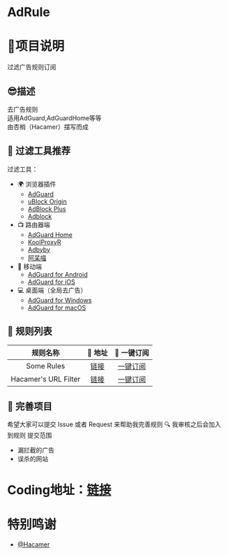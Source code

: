 # AdRule
# 🎤项目说明
过滤广告规则订阅
## 😎描述
去广告规则<br/>
适用AdGuard,AdGuardHome等等<br/>
由杏梢（Hacamer）摆写而成<br/>
## 🔖 过滤工具推荐

过滤工具：
* 🌍 浏览器插件
  * [AdGuard](https://adguard.com)
  * [uBlock Origin](https://github.com/gorhill/uBlock)
  * [AdBlock Plus](https://adblockplus.org)
  * [Adblock](https://getadblock.com)
* 📺 路由器端
  * [AdGuard Home](https://adguard.com/zh_cn/adguard-home/overview.html)
  * [KoolProxyR](https://github.com/user1121114685/koolproxyR)
  * [Adbyby](http://www.adbyby.com/)
  * [阿呆喵](http://www.admflt.com)
* 📱 移动端
  * [AdGuard for Android](https://adguard.com/zh_cn/adguard-android/overview.html)
  * [AdGuard for iOS](https://adguard.com/zh_cn/adguard-ios/overview.html)
* 💻 桌面端（全局去广告）
  * [AdGuard for Windows](https://adguard.com/zh_cn/adguard-windows/overview.html)
  * [AdGuard for macOS](https://adguard.com/zh_cn/adguard-mac/overview.html)

## 📃 规则列表
|   规则名称   | 🚀 地址  |🚀 一键订阅  |
|  :----:  | :----:  | :----:  |
| Some Rules | [链接](https://hacamer.coding.net/p/adgurd/d/adrules/git/raw/main/rules-admin.txt) | [一键订阅](https://subscribe.adblockplus.org/?location=https://hacamer.coding.net/p/adgurd/d/adrules/git/raw/main/rules-admin.txt) |
| Hacamer's URL Filter |[链接](https://hacamer.coding.net/p/adgurd/d/adrules/git/raw/main/url-filter.txt)|[一键订阅](https://subscribe.adblockplus.org/?location=https://hacamer.coding.net/p/adgurd/d/adrules/git/raw/main/url-filter.txt)|


## 🚛 完善项目

希望大家可以提交 Issue 或者 Request 来帮助我完善规则 🔍 我审核之后会加入到规则
  提交范围
- 漏拦截的广告
- 误杀的网站

# Coding地址：[链接](https://hacamer.coding.net/public/adgurd/adrules/git/files)
# 特别鸣谢
- [@Hacamer](https://github.com/hacamer)
